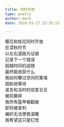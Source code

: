 ```yaml
---  
title: 同时开放  
type: poetry  
author: Herb  
date: 2018-03-27 22:35:13  

---  
```

樱花和桂花同时开放  
在深秋时节  
以左右道路为证据  
记录下一个错误    
超越时间的追随  
最终能收获什么  
我如何攀过空间的篱墙  
固执地等待    
诺言和当时的信誓旦旦  
被风撕碎  
我所有盔甲被戳破  
即将被宣判    
编织无法使我温暖  
我希望这只是幻觉